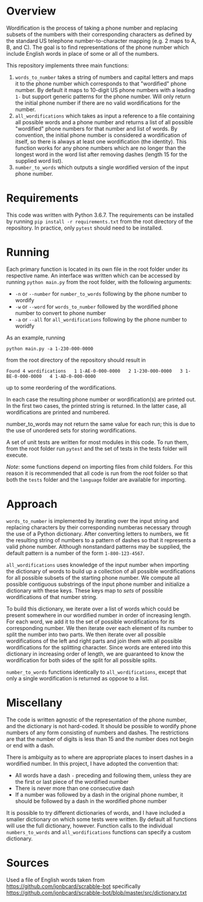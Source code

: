 # Overview 
Wordification is the process of taking a phone number and replacing subsets of the numbers with their corresponding characters as defined by the standard US telephone number-to-character mapping (e.g. 2 maps to A, B, and C). The goal is to find representations of the phone number which include English words in place of some or all of the numbers. 

This repository implements three main functions:

1. `words_to_number` takes a string of numbers and capital letters and maps it to the phone number which corresponds to that "wordified" phone number. By default it maps to 10-digit US phone numbers with a leading `1-` but support generic patterns for the phone number. Will only return the initial phone number if there are no valid wordifications for the number.
2. `all_wordifications` which takes as input a reference to a file containing all possible words and a phone number and returns a list of all possible "wordified" phone numbers for that number and list of words. By convention, the initial phone number is considered a wordification of itself, so there is always at least one wordification (the identity). This function works for any phone numbers which are no longer than the longest word in the word list after removing dashes (length 15 for the supplied word list).
3. `number_to_words` which outputs a single wordified version of the input phone number.

# Requirements

This code was written with Python 3.6.7. The requirements can be installed by running `pip install -r requirements.txt` from the root directory of the repository. In practice, only `pytest` should need to be installed.

# Running

Each primary function is located in its own file in the root folder under its respective name. An interface was written which can be accessed by running `python main.py` from the root folder, with the following arguments:

* `-n` or `--number` for `number_to_words` following by the phone number to wordify
* `-w` or `--word` for `words_to_number` followed by the wordified phone number to convert to phone number
* `-a` or `--all` for `all_wordifications` following by the phone number to woridfy

As an example, running

`python main.py -a 1-230-000-0000`

from the root directory of the repository should result in

`Found 4 wordifications  
1 1-AE-0-000-0000  
2 1-230-000-0000  
3 1-BE-0-000-0000  
4 1-AD-0-000-0000`

up to some reordering of the wordifications.

In each case the resulting phone number or wordification(s) are printed out. In the first two cases, the printed string is returned. In the latter case, all wordifications are printed and numbered.

number_to_words may not return the same value for each run; this is due to the use of unordered sets for storing wordifications.

A set of unit tests are written for most modules in this code. To run them, from the root folder run `pytest` and the set of tests in the tests folder will execute.

_Note_: some functions depend on importing files from child folders. For this reason it is recommended that all code is run from the root folder so that both the `tests` folder and the `language` folder are available for importing.

# Approach

`words_to_number` is implemented by iterating over the input string and replacing characters by their corresponding numberas necessary through the use of a Python dictionary. After converting letters to numbers, we fit the resulting string of numbers to a pattern of dashes so that it represents a valid phone number. Although nonstandard patterns may be supplied, the default pattern is a number of the form `1-800-123-4567`.

`all_wordifications` uses knowledge of the input number when importing the dictionary of words to build up a collection of all possible wordifications for all possible subsets of the starting phone number. We compute all possible contiguous substrings of the input phone number and initialize a dictionary with these keys. These keys map to *sets* of possible wordifications of that number string. 

To build this dictionary, we iterate over a list of words which could be present somewhere in our wordified number in order of increasing length. For each word, we add it to the set of possible wordifications for its corresponding number. We then iterate over each element of its number to split the number into two parts. We then iterate over all possible wordifications of the left and right parts and join them with all possible wordifications for the splitting character. Since words are entered into this dictionary in increasing order of length, we are guaranteed to know the wordification for both sides of the split for all possible splits.

`number_to_words` functions identically to `all_wordifications`, except that only a single wordification is returned as oppose to a list.

# Miscellany

The code is written agnostic of the representation of the phone number, and the dictionary is not hard-coded. It should be possible to wordify phone numbers of any form consisting of numbers and dashes. The restrictions are that the number of digits is less than 15 and the number does not begin or end with a dash.

There is ambiguity as to where are appropriate places to insert dashes in a wordified number. In this project, I have adopted the convention that: 

* All words have a dash `-` preceding and following them, unless they are the first or last piece of the wordified number
* There is never more than one consecutive dash
* If a number was followed by a dash in the original phone number, it should be followed by a dash in the wordified phone number

It is possible to try different dictionaries of words, and I have included a smaller dictionary on which some tests were written. By default all functions will use the full dictionary, however. Function calls to the individual `numbers_to_words` and `all_wordifications` functions can specify a custom dictionary.

# Sources
Used a file of English words taken from https://github.com/jonbcard/scrabble-bot specifically https://github.com/jonbcard/scrabble-bot/blob/master/src/dictionary.txt
